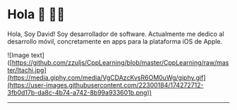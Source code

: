 # Hola 👋 👨‍💻

Hola, Soy David! Soy desarrollador de software. Actualmente me dedico al desarrollo móvil, concretamente en apps para la plataforma iOS de Apple.


![Image text]([https://github.com/zzuljs/CppLearning/blob/master/CppLearning/raw/master/Itachi.jpg](https://media.giphy.com/media/VgCDAzcKvsR6OM0uWg/giphy.gif](https://user-images.githubusercontent.com/22300184/174272712-3fb0d17b-da8c-4b74-a742-8b99a933601b.png))


---
